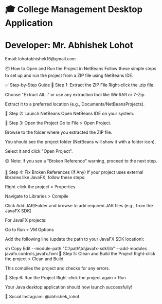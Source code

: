 <h1>🎓 College Management Desktop Application</h1>
<h1>Developer: Mr. Abhishek Lohot</h1>
Email: lohotabhishek16@gmail.com

📦 How to Open and Run the Project in NetBeans
Follow these simple steps to set up and run the project from a ZIP file using NetBeans IDE.

✅ Step-by-Step Guide
🔹 Step 1: Extract the ZIP File
Right-click the .zip file.

Choose "Extract All..." or use any extraction tool like WinRAR or 7-Zip.

Extract it to a preferred location (e.g., Documents/NetBeansProjects).

🔹 Step 2: Launch NetBeans
Open NetBeans IDE on your system.

🔹 Step 3: Open the Project
Go to File > Open Project.

Browse to the folder where you extracted the ZIP file.

You should see the project folder (NetBeans will show it with a folder icon).

Select it and click "Open Project".

🟡 Note: If you see a "Broken Reference" warning, proceed to the next step.

🔹 Step 4: Fix Broken References (If Any)
If your project uses external libraries like JavaFX, follow these steps:

Right-click the project > Properties

Navigate to Libraries > Compile

Click Add JAR/Folder and browse to add required JAR files (e.g., from the JavaFX SDK)

For JavaFX projects:

Go to Run > VM Options

Add the following line (update the path to your JavaFX SDK location):

sh
Copy
Edit
--module-path "C:\path\to\javafx-sdk\lib" --add-modules javafx.controls,javafx.fxml
🔹 Step 5: Clean and Build the Project
Right-click the project > Clean and Build

This compiles the project and checks for any errors.

🔹 Step 6: Run the Project
Right-click the project again > Run

Your Java desktop application should now launch successfully!

📲 Social
Instagram: @abhishek_lohot
